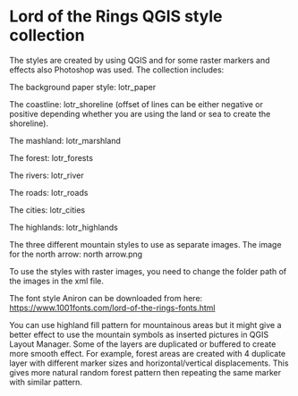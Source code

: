 # Lord of the Rings QGIS style collection

The styles are created by using QGIS and for some raster markers and effects also Photoshop was used.
The collection includes:

The background paper style: lotr_paper

The coastline: lotr_shoreline (offset of lines can be either negative or positive depending whether you are using the land or sea to create the shoreline).

The mashland: lotr_marshland

The forest: lotr_forests

The rivers: lotr_river

The roads: lotr_roads

The cities: lotr_cities

The highlands: lotr_highlands

The three different mountain styles to use as separate images.
The image for the north arrow: north arrow.png

To use the styles with raster images, you need to change the folder path of the images in the xml file.


The font style Aniron can be downloaded from here: https://www.1001fonts.com/lord-of-the-rings-fonts.html 

You can use highland fill pattern for mountainous areas but it might give a better effect to use the mountain symbols as inserted pictures in QGIS Layout Manager.
Some of the layers are duplicated or buffered to create more smooth effect. For example, forest areas are created with 4 duplicate layer with different marker sizes and horizontal/vertical displacements. This gives more natural random forest pattern then repeating the same marker with similar pattern.


